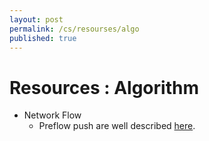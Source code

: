 ```yaml
---
layout: post
permalink: /cs/resourses/algo
published: true
---
```

# Resources : Algorithm 
* Network Flow
	- Preflow push are well described [here](https://cseweb.ucsd.edu/classes/sp11/cse202-a/lecture9-final.pdf).